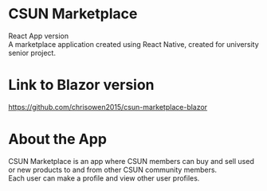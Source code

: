 # CSUN Marketplace

React App version <br/>
A marketplace application created using React Native, created for university senior project.

# Link to Blazor version

https://github.com/chrisowen2015/csun-marketplace-blazor

# About the App

CSUN Marketplace is an app where CSUN members can buy and sell used or new products to and from other CSUN community members. <br/>
Each user can make a profile and view other user profiles.
